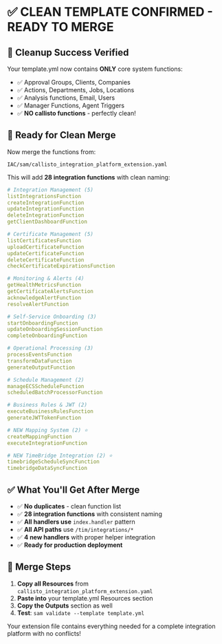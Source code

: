# ✅ CLEAN TEMPLATE CONFIRMED - READY TO MERGE

## **🎯 Cleanup Success Verified**

Your template.yml now contains **ONLY** core system functions:
- ✅ Approval Groups, Clients, Companies
- ✅ Actions, Departments, Jobs, Locations  
- ✅ Analysis functions, Email, Users
- ✅ Manager Functions, Agent Triggers
- ✅ **NO callisto functions** - perfectly clean!

## **🚀 Ready for Clean Merge**

Now merge the functions from:
```
IAC/sam/callisto_integration_platform_extension.yaml
```

This will add **28 integration functions** with clean naming:

```yaml
# Integration Management (5)
listIntegrationsFunction
createIntegrationFunction
updateIntegrationFunction  
deleteIntegrationFunction
getClientDashboardFunction

# Certificate Management (5)
listCertificatesFunction
uploadCertificateFunction
updateCertificateFunction
deleteCertificateFunction
checkCertificateExpirationsFunction

# Monitoring & Alerts (4)  
getHealthMetricsFunction
getCertificateAlertsFunction
acknowledgeAlertFunction
resolveAlertFunction

# Self-Service Onboarding (3)
startOnboardingFunction
updateOnboardingSessionFunction
completeOnboardingFunction

# Operational Processing (3)
processEventsFunction
transformDataFunction
generateOutputFunction

# Schedule Management (2)
manageECSScheduleFunction
scheduledBatchProcessorFunction

# Business Rules & JWT (2)
executeBusinessRulesFunction
generateJWTTokenFunction

# NEW Mapping System (2) ⭐
createMappingFunction
executeIntegrationFunction

# NEW TimeBridge Integration (2) ⭐
timebridgeScheduleSyncFunction
timebridgeDataSyncFunction
```

## **✅ What You'll Get After Merge**

- ✅ **No duplicates** - clean function list
- ✅ **28 integration functions** with consistent naming
- ✅ **All handlers use** `index.handler` pattern
- ✅ **All API paths** use `/tim/integrations/*`
- ✅ **4 new handlers** with proper helper integration
- ✅ **Ready for production deployment**

## **🔧 Merge Steps**

1. **Copy all Resources** from `callisto_integration_platform_extension.yaml`
2. **Paste into** your template.yml Resources section
3. **Copy the Outputs** section as well
4. **Test**: `sam validate --template template.yml`

Your extension file contains everything needed for a complete integration platform with no conflicts!
